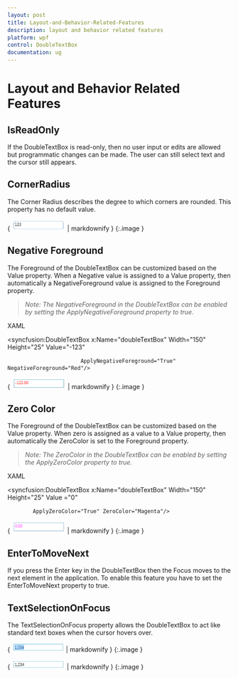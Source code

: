 ```yaml
---
layout: post
title: Layout-and-Behavior-Related-Features
description: layout and behavior related features
platform: wpf
control: DoubleTextBox 
documentation: ug
---
```


# Layout and Behavior Related Features

## IsReadOnly

If the DoubleTextBox is read-only, then no user input or edits are allowed but programmatic changes can be made. The user can still select text and the cursor still appears.

## CornerRadius

The Corner Radius describes the degree to which corners are rounded. This property has no default value.



{ ![](Layout-and-Behavior-Related-Features_images/Layout-and-Behavior-Related-Features_img1.png) | markdownify }
{:.image }


## Negative Foreground

The Foreground of the DoubleTextBox can be customized based on the Value property. When a Negative value is assigned to a Value property, then automatically a NegativeForeground value is assigned to the Foreground property.

> _Note: The NegativeForeground in the DoubleTextBox can be enabled by setting the ApplyNegativeForeground property to true._

> 

XAML



<syncfusion:DoubleTextBox x:Name="doubleTextBox" Width="150" Height="25" Value="-123" 

                           ApplyNegativeForeground="True" NegativeForeground="Red"/>



{ ![](Layout-and-Behavior-Related-Features_images/Layout-and-Behavior-Related-Features_img2.png) | markdownify }
{:.image }


## Zero Color

The Foreground of the DoubleTextBox can be customized based on the Value property. When zero is assigned as a value to a Value property, then automatically the ZeroColor is set to the Foreground property.

> _Note: The ZeroColor in the DoubleTextBox can be enabled by setting the ApplyZeroColor property to true._

> 

XAML

<syncfusion:DoubleTextBox x:Name="doubleTextBox" Width="150" Height="25" Value ="0"

            ApplyZeroColor="True" ZeroColor="Magenta"/>



{ ![](Layout-and-Behavior-Related-Features_images/Layout-and-Behavior-Related-Features_img3.png) | markdownify }
{:.image }


## EnterToMoveNext

If you press the Enter key in the DoubleTextBox then the Focus moves to the next element in the application. To enable this feature you have to set the EnterToMoveNext property to true.

## TextSelectionOnFocus

The TextSelectionOnFocus property allows the DoubleTextBox to act like standard text boxes when the cursor hovers over. 



{ ![](Layout-and-Behavior-Related-Features_images/Layout-and-Behavior-Related-Features_img4.png) | markdownify }
{:.image }




{ ![](Layout-and-Behavior-Related-Features_images/Layout-and-Behavior-Related-Features_img5.png) | markdownify }
{:.image }


